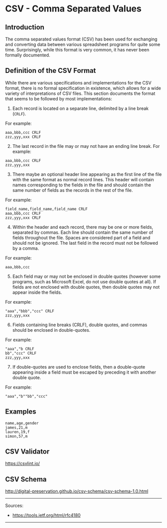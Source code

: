 # CSV - Comma Separated Values

## Introduction

The comma separated values format (CSV) has been used for exchanging and converting data between various spreadsheet programs for quite some time. Surprisingly, while this format is very common, it has never been formally documented. 

## Definition of the CSV Format

While there are various specifications and implementations for the CSV format, there is no formal specification in existence, which allows for a wide variety of interpretations of CSV files.  This section documents the format that seems to be followed by most implementations:

1.  Each record is located on a separate line, delimited by a line break (`CRLF`).  

   For example:

   ```
   aaa,bbb,ccc CRLF
   zzz,yyy,xxx CRLF
   ```

2.  The last record in the file may or may not have an ending line break.  For example:

   ```
   aaa,bbb,ccc CRLF
   zzz,yyy,xxx
   ```

3.  There maybe an optional header line appearing as the first line of the file with the same format as normal record lines.  This header will contain names corresponding to the fields in the file and should contain the same number of fields as the records in the rest of the file.  

   For example:

   ```
   field_name,field_name,field_name CRLF
   aaa,bbb,ccc CRLF
   zzz,yyy,xxx CRLF
   ```
       
4.  Within the header and each record, there may be one or more fields, separated by commas.  Each line should contain the same number of fields throughout the file.  Spaces are considered part of a field and should not be ignored.  The last field in the record must not be followed by a comma.  
       
   For example:

   ```
   aaa,bbb,ccc
   ```

5.  Each field may or may not be enclosed in double quotes (however some programs, such as Microsoft Excel, do not use double quotes at all).  If fields are not enclosed with double quotes, then double quotes may not appear inside the fields.  

   For example:

   ```
   "aaa","bbb","ccc" CRLF
   zzz,yyy,xxx
   ```

6.  Fields containing line breaks (CRLF), double quotes, and commas should be enclosed in double-quotes.  

   For example:

   ```
   "aaa","b CRLF
   bb","ccc" CRLF
   zzz,yyy,xxx
   ```

7.  If double-quotes are used to enclose fields, then a double-quote appearing inside a field must be escaped by preceding it with another double quote.  

   For example:

   ```
   "aaa","b""bb","ccc"
   ```
   
## Examples

```
name,age,gender
james,21,m
lauren,19,f
simon,57,m
```

## CSV Validator

https://csvlint.io/

## CSV Schema

http://digital-preservation.github.io/csv-schema/csv-schema-1.0.html

--- 

Sources:
* https://tools.ietf.org/html/rfc4180
---